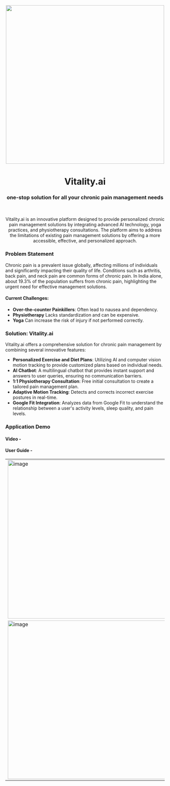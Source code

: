 <div align="center">
  <img src="https://github.com/TheCleverIdiott/pain-management/blob/main/demo.jpeg" width="500px"/>
  <h1>Vitality.ai </h1>
  <h3> one-stop solution for all your chronic pain management needs</h3>
</div>

<br>
<br>

<div align="center">
    Vitality.ai is an innovative platform designed to provide personalized chronic pain management solutions by integrating advanced AI technology, yoga practices, and physiotherapy consultations. The platform aims to address the limitations of existing pain management solutions by offering a more accessible, effective, and personalized approach.
</div>

### Problem Statement
Chronic pain is a prevalent issue globally, affecting millions of individuals and significantly impacting their quality of life. Conditions such as arthritis, back pain, and neck pain are common forms of chronic pain. In India alone, about 19.3% of the population suffers from chronic pain, highlighting the urgent need for effective management solutions.

#### Current Challenges:

- **Over-the-counter Painkillers**: Often lead to nausea and dependency.
- **Physiotherapy** Lacks standardization and can be expensive.
- **Yoga** Can increase the risk of injury if not performed correctly.


### Solution: Vitality.ai
Vitality.ai offers a comprehensive solution for chronic pain management by combining several innovative features:

- **Personalized Exercise and Diet Plans**: Utilizing AI and computer vision motion tracking to provide customized plans based on individual needs.
- **AI Chatbot**: A multilingual chatbot that provides instant support and answers to user queries, ensuring no communication barriers.
- **1:1 Physiotherapy Consultation**: Free initial consultation to create a tailored pain management plan.
- **Adaptive Motion Tracking**: Detects and corrects incorrect exercise postures in real-time.
- **Google Fit Integration**: Analyzes data from Google Fit to understand the relationship between a user's activity levels, sleep quality, and pain levels.


### Application Demo
#### Video - 
#### User Guide - 


<div align="center">
  <table>
    <tr>
      <td><img width="500" alt="image" src="https://github.com/user-attachments/assets/bc3edb4f-a3f5-411b-921d-17555419a703"></td>
      <td><img width="500" alt="image" src="https://github.com/user-attachments/assets/1d19237f-e560-4ecb-89dc-91cf27f467ba"></td>
    </tr>
    <tr>
      <td><img width="500" alt="image" src="https://github.com/user-attachments/assets/0add169f-d645-43f5-b74c-e4d43ba81bef"></td>
      <td><img width="500" alt="image" src="https://github.com/user-attachments/assets/3b148a55-4f2a-4065-a3e4-2c78119ed8ad"></td>
    </tr>
  </table>
</div>



